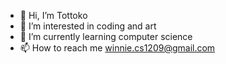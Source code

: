 - 👋 Hi, I’m Tottoko
- 👀 I’m interested in coding and art
- 🌱 I’m currently learning computer science
- 📫 How to reach me winnie.cs1209@gmail.com

<!---
tottokoooo/tottokoooo is a ✨ special ✨ repository because its `README.md` (this file) appears on your GitHub profile.
You can click the Preview link to take a look at your changes.
--->
 
